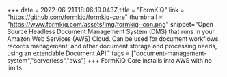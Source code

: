 +++
date = 2022-06-21T18:06:19.043Z
title = "FormKiQ"
link = "https://github.com/formkiq/formkiq-core"
thumbnail = "https://www.formkiq.com/assets/img/formkiq-icon.png"
snippet="Open Source Headless Document Management System (DMS) that runs in your Amazon Web Services (AWS) Cloud. Can be used for document workflows, records management, and other document storage and processing needs, using an extendable Document API."
tags = ["document-management-system","serverless","aws"]
+++
FormKiQ Core installs into AWS with no limits
